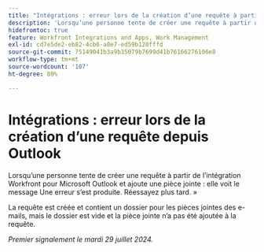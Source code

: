 ```yaml
---
title: "Intégrations : erreur lors de la création d’une requête à partir d’Outlook"
description: 'Lorsqu’une personne tente de créer une requête à partir de l’intégration Workfront pour Microsoft Outlook et ajoute une pièce jointe : elle voit le message Une erreur s’est produite. Essaie à nouveau plus tard.'
hidefromtoc: true
feature: Workfront Integrations and Apps, Work Management
exl-id: cd7e5de2-eb82-4cb6-a8e7-ed59b120fffd
source-git-commit: 75149041b3a9b35079b7699d41b76166276106e8
workflow-type: tm+mt
source-wordcount: '107'
ht-degree: 89%

---
```


# Intégrations : erreur lors de la création d’une requête depuis Outlook

Lorsqu’une personne tente de créer une requête à partir de l’intégration Workfront pour Microsoft Outlook et ajoute une pièce jointe : elle voit le message Une erreur s’est produite. Réessayez plus tard. »

La requête est créée et contient un dossier pour les pièces jointes des e-mails, mais le dossier est vide et la pièce jointe n’a pas été ajoutée à la requête.

_Premier signalement le mardi 29 juillet 2024._
